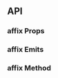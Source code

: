 ## API

### affix Props

<field-table :data="affixProps"/>

### affix Emits

<field-table :data="affixEmits" type="emits"/>

### affix Method

<field-table :data="affixMethod" type="methods"/>

<script setup>
import { ref } from 'vue';

const affixProps = ref([
  {
    name: 'offset-top',
    desc: '距离窗口顶部达到指定偏移量后触发',
    type: 'number',
    value: '0',
  },
  {
    name: 'offset-bottom',
    desc: '距离窗口底部达到指定偏移量后触发',
    type: 'number',
    value: '-',
  },
  {
    name: 'target',
    desc: '滚动容器，默认是 window',
    type: 'string | HTMLElement | Window',
    value: '-',
  },
  {
    name: 'target-container',
    desc: 'target的外层滚动元素，默认是 window。Affix 将会监听该元素的滚动事件，并实时更新固钉的位置。主要是为了解决 target 属性指定为非 window 元素时，如果外层元素滚动，可能会导致固钉跑出容器问题',
    type: 'string | HTMLElement | Window',
    value: '-',
  },
]);

const affixEmits = ref([
  {
    name: 'change',
    desc: '固定状态发生改变时触发',
    type: 'fixed: boolean',
    value: '-',
  },
]);

const affixMethod = ref([
  {
    name: 'updatePosition',
    desc: '更新位置',
    type: '-',
    value: '-',
  },
]);
</script>
